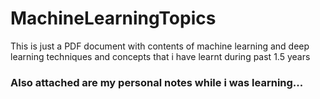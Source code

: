 # MachineLearningTopics
This is just a PDF document with contents of machine learning and deep learning techniques and concepts that i have learnt during past 1.5 years

### Also attached are my personal notes while i was learning...
